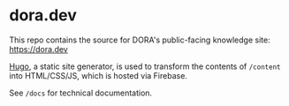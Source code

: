 # dora.dev
This repo contains the source for DORA's public-facing knowledge site: https://dora.dev

[Hugo](https://gohugo.io), a static site generator, is used to transform the contents of `/content` into HTML/CSS/JS, which is hosted via Firebase.

See `/docs` for technical documentation.

